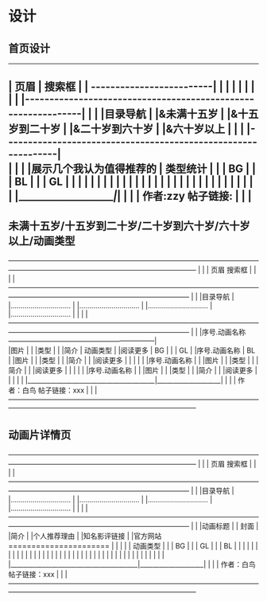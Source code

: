 # 设计
## 首页设计
________________________________________________________________
|   页眉                              |  搜索框                |
|                                     -------------------------|            |                                                              |            |                                                              |
|                                                              |
|                                                              |
|--------------------------------------------------------------|
|                                                              |
|目录导航                                                      |
|&未满十五岁                                                   |
|&十五岁到二十岁                                               |
|&二十岁到六十岁                                               |
|&六十岁以上                                                   |
|                                                              |
|--------------------------------------------------------------|            
|                                        |                     |
|展示几个我认为值得推荐的                |  类型统计           |
|                                        |  BG                 |
|                                        |  BL                 |
|                                        |  GL                 |
|                                        |                     |
|                                        |                     |
|                                        |                     |
|                                        |                     |
|                                        |                     |
|                                        |                     |
|                                        |                     |
|                                        |                     |
|                                        |                     |
|                                        |                     |
|________________________________________|_____________________|            |                                                              |
| 作者:zzy                     帖子链接:                       |
|                                                              |
----------------------------------------------------------------


## 未满十五岁/十五岁到二十岁/二十岁到六十岁/六十岁以上/动画类型
———————————————————————————————————————————————————————————————
|                                                             |
|   页眉                                 搜索框               |
|                                                             |
|——————————————————————————————————————————————————————————————
|                                                             |
|目录导航                                                     |      
|…………………………                                                   |
|…………………………                                                   |
|…………………………                                                   |
|…………………………                                                   |
|                                                             |
|——————————————————————————————————————————————————————————————
|                                                             |
|序号.动画名称                           —————————————————————|     
|图片                                    |                    |
|类型                                    |                    |
|简介                                    | 动画类型           |
|阅读更多                                | BG                 |
|                                        | GL                 |
|序号.动画名称                           | BL                 |
|图片                                    |                    |
|类型                                    |                    |
|简介                                    |                    |
|阅读更多                                |                    |
|                                        |                    |
|序号.动画名称                           |                    |
|图片                                    |                    |
|类型                                    |                    |
|简介                                    |                    |
|阅读更多                                |                    |
|                                        |                    |
|序号.动画名称                           |                    |
|图片                                    |                    |
|类型                                    |                    |
|简介                                    |                    |
|阅读更多                                |                    |
|                                        |                    |
|________________________________________|____________________|
|                                                             |
| 作者：白鸟                    帖子链接：xxx                 |
|                                                             |
———————————————————————————————————————————————————————————————


## 动画片详情页

———————————————————————————————————————————————————————————————
|                                                             |
|   页眉                                 搜索框               |
|                                                             |
|——————————————————————————————————————————————————————————————
|                                                             |
|目录导航                                                     |      
|…………………………                                                   |
|…………………………                                                   |
|…………………………                                                   |
|…………………………                                                   |
|                                                             |
|——————————————————————————————————————————————————————————————
|                                                             |
|动画标题                                                     |
| 封面                                                        |     
|简介                                                         |
|个人推荐理由                                                 |
|知名影评链接                                                 |
|官方网站                                ======================
|                                        |                    |
|                                        | 动画类型           |
|                                        | BG                 |
|                                        | GL                 |
|                                        | BL                 |
|                                        |                    |
|                                        |                    |
|                                        |                    |
|                                        |                    |
|                                        |                    |
|                                        |                    |
|                                        |                    |
|                                        |                    |
|                                        |                    |
|                                        |                    |
|                                        |                    |
|                                        |                    |
|                                        |                    |
|                                        |                    |
|________________________________________|____________________|
|                                                             |
| 作者：白鸟                    帖子链接：xxx                 |
|                                                             |
———————————————————————————————————————————————————————————————

